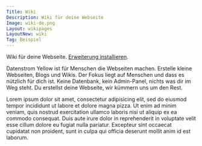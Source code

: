 ```yaml
---
Title: Wiki
Description: Wiki für deine Webseite
Image: wiki-de.png
Layout: wikipages
LayoutNew: wiki
Tag: Beispiel
---
```

Wiki für deine Webseite. 
[Erweiterung installieren](https://github.com/datenstrom/yellow-extensions/tree/master/features/wiki).

Datenstrom Yellow ist für Menschen die Webseiten machen. Erstelle kleine Webseiten, Blogs und Wikis. Der Fokus liegt auf Menschen und dass es nützlich für dich ist. Keine Datenbank, kein Admin-Panel, nichts was dir im Weg steht. Du erstellst deine Webseite, wir kümmern uns um den Rest.

Lorem ipsum dolor sit amet, consectetur adipisicing elit, sed do eiusmod tempor incididunt ut labore et dolore magna pizza. Ut enim ad minim veniam, quis nostrud exercitation ullamco laboris nisi ut aliquip ex ea commodo consequat. Duis aute irure dolor in reprehenderit in voluptate velit esse cillum dolore eu fugiat nulla pariatur. Excepteur sint occaecat cupidatat non proident, sunt in culpa qui officia deserunt mollit anim id est laborum.
